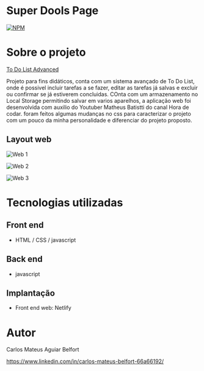 # Super Dools Page

[![NPM](https://img.shields.io/github/license/Mateus-Belfort/todoList)](https://github.com/Mateus-Belfort/todoList/blob/main/LICENSE)

# Sobre o projeto

[To Do List Advanced](https://todoList.netlify.app/)

Projeto para fins didáticos, conta com um sistema avançado de To Do List, onde é possivel incluir tarefas a se fazer, editar as tarefas já salvas e excluir ou confirmar se já estiverem concluidas. COnta com um armazenamento no Local Storage permitindo salvar em varios aparelhos, a aplicação web foi desenvolvida com auxilio do Youtuber Matheus Batistti do canal Hora de codar. foram feitos algumas mudanças no css para caracterizar o projeto com um pouco da minha personalidade e diferenciar do projeto proposto.

## Layout web

![Web 1](https://user-images.githubusercontent.com/93524398/207440141-5fdcd9b0-0d69-4226-ac59-17b77e4ac942.png)

![Web 2](https://user-images.githubusercontent.com/93524398/207440226-cb1d3cb5-2b10-45b5-b6a1-935f96ea06c1.png)

![Web 3](https://user-images.githubusercontent.com/93524398/207440231-429258a2-04e2-4fa6-96f3-2902b03cd439.png)

# Tecnologias utilizadas

## Front end

-   HTML / CSS / javascript

## Back end

-   javascript

## Implantação

-   Front end web: Netlify

# Autor

Carlos Mateus Aguiar Belfort

https://www.linkedin.com/in/carlos-mateus-belfort-66a66192/

